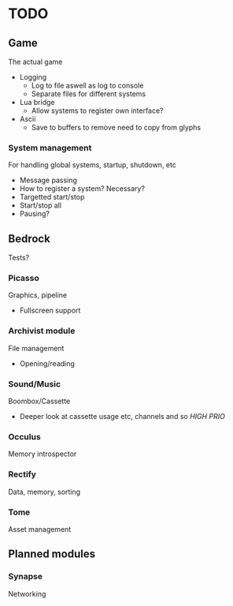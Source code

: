 TODO
===
## Game
The actual game
* Logging
  - Log to file aswell as log to console
  - Separate files for different systems
* Lua bridge
  - Allow systems to register own interface?
* Ascii
  - Save to buffers to remove need to copy from glyphs

### System management
For handling global systems, startup, shutdown, etc
* Message passing
* How to register a system? Necessary?
* Targetted start/stop
* Start/stop all
* Pausing?

## Bedrock
Tests?

### Picasso
Graphics, pipeline
* Fullscreen support

### Archivist module
File management
* Opening/reading

### Sound/Music
Boombox/Cassette
* Deeper look at cassette usage etc, channels and so *HIGH PRIO*

### Occulus
Memory introspector

### Rectify
Data, memory, sorting

### Tome
Asset management

## Planned modules

### Synapse
Networking
